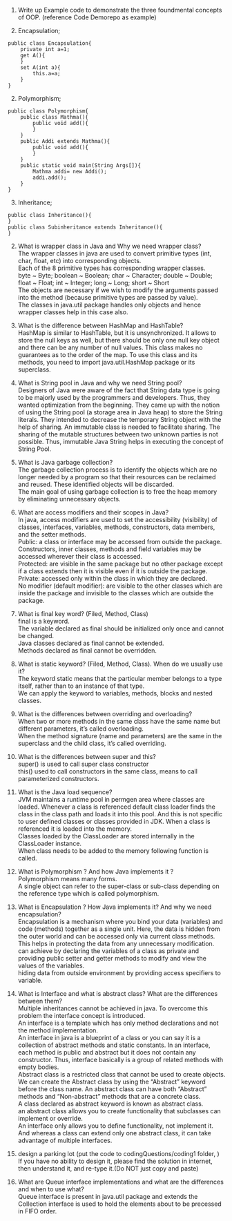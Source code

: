 1. Write up Example code to demonstrate the three foundmental concepts of OOP. (reference Code Demorepo as example)  

1. Encapsulation;  
```
public class Encapsulation{  
    private int a=1;  
    get A(){  
    }  
    set A(int a){  
        this.a=a;  
    }  
}  
```
2. Polymorphism;  
```
public class Polymorphism{  
    public class Mathma(){  
        public void add(){  
        }  
    }  
    public Addi extends Mathma(){  
        public void add(){  
        }  
    }  
    public static void main(String Args[]){  
        Mathma addi= new Addi();  
        addi.add();  
    }  
}  
```
3. Inheritance;  
```
public class Inheritance(){  
}  
public class Subinheritance extends Inheritance(){  
}  
```

2. What is wrapper class in Java and Why we need wrapper class?  
The wrapper classes in java are used to convert primitive types (int, char, float, etc) into corresponding objects.  
Each of the 8 primitive types has corresponding wrapper classes.  
byte ~ Byte; boolean ~ Boolean; char ~ Character; double ~ Double; float ~ Float; int ~ Integer; long ~ Long; short ~ Short  
The objects are necessary if we wish to modify the arguments passed into the method (because primitive types are passed by value).   
The classes in java.util package handles only objects and hence wrapper classes help in this case also.  

3. What is the difference between HashMap and HashTable?  
HashMap is similar to HashTable, but it is unsynchronized. It allows to store the null keys as well, but there should be only one null key object and there can be any number of null values.  This class makes no guarantees as to the order of the map. To use this class and its methods, you need to import java.util.HashMap package or its superclass.  

4. What is String pool in Java and why we need String pool?  
Designers of Java were aware of the fact that String data type is going to be majorly used by the programmers and developers. Thus, they wanted optimization from the beginning. They came up with the notion of using the String pool (a storage area in Java heap) to store the String literals. They intended to decrease the temporary String object with the help of sharing. An immutable class is needed to facilitate sharing. The sharing of the mutable structures between two unknown parties is not possible. Thus, immutable Java String helps in executing the concept of String Pool.  

5. What is Java garbage collection?  
The garbage collection process is to identify the objects which are no longer needed by a program so that their resources can be reclaimed and reused. These identified objects will be discarded.  
The main goal of using garbage collection is to free the heap memory by eliminating unnecessary objects.  

6. What are access modifiers and their scopes in Java?  
In java, access modifiers are used to set the accessibility (visibility) of classes, interfaces, variables, methods, constructors, data members, and the setter methods.  
Public: a class or interface may be accessed from outside the package. Constructors, inner classes, methods and field variables may be accessed wherever their class is accessed.  
Protected: are visible in the same package but no other package except if a class extends then it is visible even if it is outside the package.   
Private: accessed only within the class in which they are declared.  
No modifier (default modifier): are visible to the other classes which are inside the package and invisible to the classes which are outside the package.  

7. What is final key word? (Filed, Method, Class)  
final is a keyword.   
The variable declared as final should be initialized only once and cannot be changed.   
Java classes declared as final cannot be extended.  
Methods declared as final cannot be overridden.  

8. What is static keyword? (Filed, Method, Class). When do we usually use it?  
The keyword static means that the particular member belongs to a type itself, rather than to an instance of that type.  
We can apply the keyword to variables, methods, blocks and nested classes.  


9. What is the differences between overriding and overloading?  
When two or more methods in the same class have the same name but different parameters, it’s called overloading.   
When the method signature (name and parameters) are the same in the superclass and the child class, it’s called overriding.  

10. What is the differences between super and this?  
super() is used to call super class constructor  
this() used to call constructors in the same class, means to call parameterized constructors.  

11. What is the Java load sequence?  
JVM maintains a runtime pool in permgen area where classes are loaded. Whenever a class is referenced default class loader finds the class in the class path and loads it into this pool. And this is not specific to user defined classes or classes provided in JDK. When a class is referenced it is loaded into the memory.  
Classes loaded by the ClassLoader are stored internally in the ClassLoader instance.  
When class needs to be added to the memory following function is called.  

12. What is Polymorphism ? And how Java implements it ?  
Polymorphism means many forms.  
A single object can refer to the super-class or sub-class depending on the reference type which is called polymorphism.  

13. What is Encapsulation ? How Java implements it? And why we need encapsulation?  
Encapsulation is a mechanism where you bind your data (variables) and code (methods) together as a single unit. Here, the data is hidden from the outer world and can be accessed only via current class methods. This helps in protecting the data from any unnecessary modification.   
can achieve by declaring the variables of a class as private and providing public setter and getter methods to modify and view the values of the variables.  
hiding data from outside environment by providing access specifiers to variable.  

14. What is Interface and what is abstract class? What are the differences between them?  
Multiple inheritances cannot be achieved in java. To overcome this problem the interface concept is introduced.  
An interface is a template which has only method declarations and not the method implementation.  
An interface in java is a blueprint of a class or you can say it is a collection of abstract methods and static constants. In an interface, each method is public and abstract but it does not contain any constructor. Thus, interface basically is a group of related methods with empty bodies.   
Abstract class is a restricted class that cannot be used to create objects.  
We can create the Abstract class by using the “Abstract” keyword before the class name. An abstract class can have both “Abstract” methods and “Non-abstract” methods that are a concrete class.  
A class declared as abstract keyword is known as abstract class.  
an abstract class allows you to create functionality that subclasses can implement or override.  
An interface only allows you to define functionality, not implement it. And whereas a class can extend only one abstract class, it can take advantage of multiple interfaces.  

15. design a parking lot (put the code to codingQuestions/coding1 folder, )  
If you have no ability to design it, please find the solution in internet, then understand it, and re-type it.(Do NOT just copy and paste)  
  
16. What are Queue interface implementations and what are the differences and when to use what?  
Queue interface is present in java.util package and extends the Collection interface is used to hold the elements about to be precessed in FIFO order.

